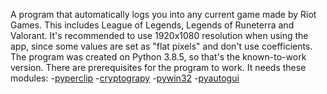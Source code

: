 A program that automatically logs you into any current game made by Riot Games. This includes League of Legends, Legends of Runeterra and Valorant.
It's recommended to use 1920x1080 resolution when using the app, since some values are set as "flat pixels" and don't use coefficients.
The program was created on Python 3.8.5, so that's the known-to-work version.
There are prerequisites for the program to work. It needs these modules:
  -[pyperclip](https://pypi.org/project/pyperclip/)
  -[cryptograpy](https://pypi.org/project/cryptography/)
  -[pywin32](https://pypi.org/project/pywin32/)
  -[pyautogui](https://pypi.org/project/PyAutoGUI/)
